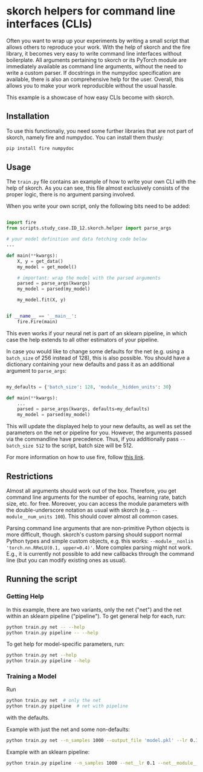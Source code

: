 # skorch helpers for command line interfaces (CLIs)

Often you want to wrap up your experiments by writing a small script
that allows others to reproduce your work. With the help of skorch and
the fire library, it becomes very easy to write command line
interfaces without boilerplate. All arguments pertaining to skorch or
its PyTorch module are immediately available as command line
arguments, without the need to write a custom parser. If docstrings in
the numpydoc specification are available, there is also an
comprehensive help for the user. Overall, this allows you to make your
work reproducible without the usual hassle.

This example is a showcase of how easy CLIs become with skorch.

## Installation

To use this functionaliy, you need some further libraries that are not
part of skorch, namely fire and numpydoc. You can install them thusly:

```bash
pip install fire numpydoc
```

## Usage

The `train.py` file contains an example of how to write your own CLI
with the help of skorch. As you can see, this file almost exclusively
consists of the proper logic, there is no argument parsing
involved.

When you write your own script, only the following bits need to be
added:

```python

import fire
from scripts.study_case.ID_12.skorch.helper import parse_args

# your model definition and data fetching code below
...

def main(**kwargs):
    X, y = get_data()
    my_model = get_model()

    # important: wrap the model with the parsed arguments
    parsed = parse_args(kwargs)
    my_model = parsed(my_model)

    my_model.fit(X, y)


if __name__ == '__main__':
    fire.Fire(main)

```

This even works if your neural net is part of an sklearn pipeline, in
which case the help extends to all other estimators of your pipeline.

In case you would like to change some defaults for the net (e.g. using
a `batch_size` of 256 instead of 128), this is also possible. You
should have a dictionary containing your new defaults and pass it as
an additional argument to `parse_args`:

```python

my_defaults = {'batch_size': 128, 'module__hidden_units': 30}

def main(**kwargs):
    ...
    parsed = parse_args(kwargs, defaults=my_defaults)
    my_model = parsed(my_model)

```

This will update the displayed help to your new defaults, as well as
set the parameters on the net or pipeline for you. However, the
arguments passed via the commandline have precedence. Thus, if you
additionally pass ``--batch_size 512`` to the script, batch size will
be 512.

For more information on how to use fire, follow [this
link](https://github.com/google/python-fire).

## Restrictions

Almost all arguments should work out of the box. Therefore, you get
command line arguments for the number of epochs, learning rate, batch
size, etc. for free. Moreover, you can access the module parameters
with the double-underscore notation as usual with skorch
(e.g. `--module__num_units 100`). This should cover almost all common
cases.

Parsing command line arguments that are non-primitive Python objects
is more difficult, though. skorch's custom parsing should support
normal Python types and simple custom objects, e.g. this works:
`--module__nonlin 'torch.nn.RReLU(0.1, upper=0.4)'`. More complex
parsing might not work. E.g., it is currently not possible to add new
callbacks through the command line (but you can modify existing ones
as usual).

## Running the script

### Getting Help

In this example, there are two variants, only the net ("net") and the
net within an sklearn pipeline ("pipeline"). To get general help for
each, run:

```bash
python train.py net -- --help
python train.py pipeline -- --help
```

To get help for model-specific parameters, run:

```bash
python train.py net --help
python train.py pipeline --help
```

### Training a Model

Run

```bash
python train.py net  # only the net
python train.py pipeline  # net with pipeline
```

with the defaults.

Example with just the net and some non-defaults:

```bash
python train.py net --n_samples 1000 --output_file 'model.pkl' --lr 0.1 --max_epochs 5 --device 'cuda' --module__hidden_units 50 --module__nonlin 'torch.nn.RReLU(0.1, upper=0.4)' --callbacks__valid_acc__on_train --callbacks__valid_acc__name train_acc
```

Example with an sklearn pipeline:

```bash
python train.py pipeline --n_samples 1000 --net__lr 0.1 --net__module__nonlin 'torch.nn.LeakyReLU()' --scale__minmax__feature_range '(-2, 2)' --scale__normalize__norm l1
```
